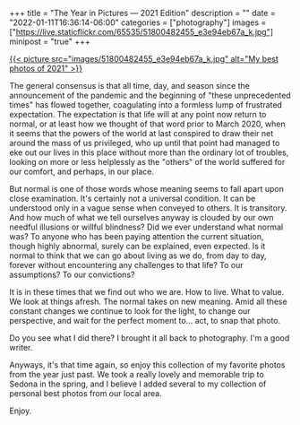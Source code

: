 +++
title = "The Year in Pictures — 2021 Edition"
description = ""
date = "2022-01-11T16:36:14-06:00"
categories = ["photography"]
images = ["https://live.staticflickr.com/65535/51800482455_e3e94eb67a_k.jpg"]
minipost = "true"
+++

[{{< picture src="images/51800482455_e3e94eb67a_k.jpg" alt="My best photos of 2021" >}}](https://www.flickr.com/photos/tobyjmarks/albums/72177720295729758/)

The general consensus is that all time, day, and season since the announcement of the pandemic and the beginning of "these unprecedented times" has flowed together, coagulating into a formless lump of frustrated expectation. The expectation is that life will at any point now return to normal, or at least how we thought of that word prior to March 2020, when it seems that the powers of the world at last conspired to draw their net around the mass of us privileged, who up until that point had managed to eke out our lives in this place without more than the ordinary lot of troubles, looking on more or less helplessly as the "others" of the world suffered for our comfort, and perhaps, in our place. 

But normal is one of those words whose meaning seems to fall apart upon close examination. It's certainly not a universal condition. It can be understood only in a vague sense when conveyed to others. It is transitory. And how much of what we tell ourselves anyway is clouded by our own needful illusions or willful blindness? Did we ever understand what normal was? To anyone who has been paying attention the current situation, though highly abnormal, surely can be explained, even expected. Is it normal to think that we can go about living as we do, from day to day, forever without encountering any challenges to that life? To our assumptions? To our convictions? 

It is in these times that we find out who we are. How to live. What to value. We look at things afresh. The normal takes on new meaning. Amid all these constant changes we continue to look for the light, to change our perspective, and wait for the perfect moment to… act, to snap that photo. 

Do you see what I did there? I brought it all back to photography. I'm a good writer. 

Anyways, it's that time again, so enjoy this collection of my favorite photos from the year just past. We took a really lovely and memorable trip to Sedona in the spring, and I believe I added several to my collection of personal best photos from our local area.

Enjoy.
